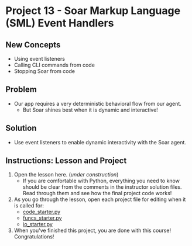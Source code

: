 # Project 13 - Soar Markup Language (SML) Event Handlers

## New Concepts

* Using event listeners
* Calling CLI commands from code
* Stopping Soar from code



## Problem

* Our app requires a very deterministic behavioral flow from our agent.
    * But Soar shines best when it is dynamic and interactive!


## Solution

* Use event listeners to enable dynamic interactivity with the Soar agent.


## Instructions: Lesson and Project

1. Open the lesson here. (_under construction_)
    * If you are comfortable with Python, everything you need to know should be clear from the comments in the instructor solution files. Read through them and see how the final project code works!
1. As you go through the lesson, open each project file for editing when it is called for: 
    * [code_starter.py](./code_starter.py)
    * [funcs_starter.py](./funcs_starter.py)
    * [io_starter.py](./io_starter.py)
1. When you've finished this project, you are done with this course! Congratulations!
